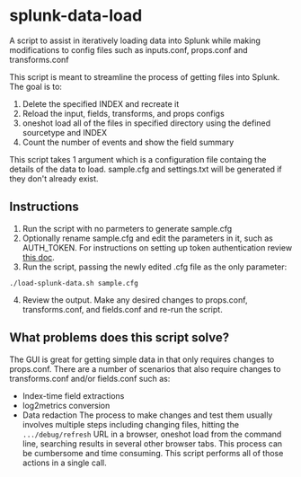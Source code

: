 # splunk-data-load
A script to assist in iteratively loading data into Splunk while making modifications to config files such as inputs.conf, props.conf and transforms.conf

This script is meant to streamline the process of getting files into Splunk.
The goal is to:
1. Delete the specified INDEX and recreate it
2. Reload the input, fields, transforms, and props configs
3. oneshot load all of the files in specified directory using the defined sourcetype and INDEX
4. Count the number of events and show the field summary

This script takes 1 argument which is a configuration file containg the details of
the data to load. sample.cfg and settings.txt will be generated if they don't already exist.

## Instructions
1. Run the script with no parmeters to generate sample.cfg
2. Optionally rename sample.cfg and edit the parameters in it, such as AUTH_TOKEN. For instructions on setting up token authentication review [this doc](https://docs.splunk.com/Documentation/Splunk/latest/Security/Setupauthenticationwithtokens).
3. Run the script, passing the newly edited .cfg file as the only parameter:
```
./load-splunk-data.sh sample.cfg
```
4. Review the output. Make any desired changes to props.conf, transforms.conf, and fields.conf and re-run the script.

## What problems does this script solve?
The GUI is great for getting simple data in that only requires changes to props.conf. There are a number of scenarios that also require changes to transforms.conf and/or fields.conf such as:
- Index-time field extractions
- log2metrics conversion
- Data redaction
The process to make changes and test them usually involves multiple steps including changing files, hitting the `.../debug/refresh` URL in a browser, oneshot load from the command line, searching results in several other browser tabs. This process can be cumbersome and time consuming. This script performs all of those actions in a single call. 
